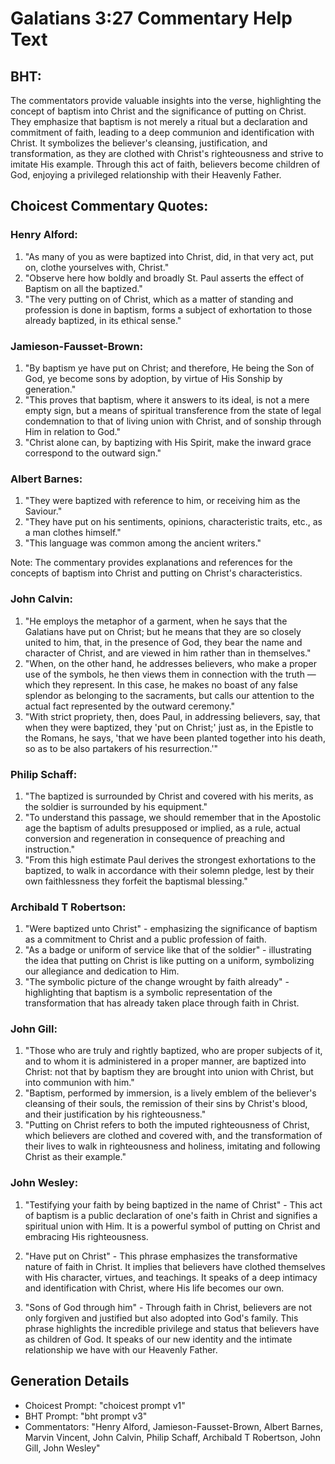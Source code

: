 # Galatians 3:27 Commentary Help Text

## BHT:
The commentators provide valuable insights into the verse, highlighting the concept of baptism into Christ and the significance of putting on Christ. They emphasize that baptism is not merely a ritual but a declaration and commitment of faith, leading to a deep communion and identification with Christ. It symbolizes the believer's cleansing, justification, and transformation, as they are clothed with Christ's righteousness and strive to imitate His example. Through this act of faith, believers become children of God, enjoying a privileged relationship with their Heavenly Father.

## Choicest Commentary Quotes:
### Henry Alford:
1. "As many of you as were baptized into Christ, did, in that very act, put on, clothe yourselves with, Christ."
2. "Observe here how boldly and broadly St. Paul asserts the effect of Baptism on all the baptized."
3. "The very putting on of Christ, which as a matter of standing and profession is done in baptism, forms a subject of exhortation to those already baptized, in its ethical sense."

### Jamieson-Fausset-Brown:
1. "By baptism ye have put on Christ; and therefore, He being the Son of God, ye become sons by adoption, by virtue of His Sonship by generation." 
2. "This proves that baptism, where it answers to its ideal, is not a mere empty sign, but a means of spiritual transference from the state of legal condemnation to that of living union with Christ, and of sonship through Him in relation to God." 
3. "Christ alone can, by baptizing with His Spirit, make the inward grace correspond to the outward sign."

### Albert Barnes:
1. "They were baptized with reference to him, or receiving him as the Saviour."
2. "They have put on his sentiments, opinions, characteristic traits, etc., as a man clothes himself."
3. "This language was common among the ancient writers."

Note: The commentary provides explanations and references for the concepts of baptism into Christ and putting on Christ's characteristics.

### John Calvin:
1. "He employs the metaphor of a garment, when he says that the Galatians have put on Christ; but he means that they are so closely united to him, that, in the presence of God, they bear the name and character of Christ, and are viewed in him rather than in themselves."
2. "When, on the other hand, he addresses believers, who make a proper use of the symbols, he then views them in connection with the truth — which they represent. In this case, he makes no boast of any false splendor as belonging to the sacraments, but calls our attention to the actual fact represented by the outward ceremony."
3. "With strict propriety, then, does Paul, in addressing believers, say, that when they were baptized, they 'put on Christ;' just as, in the Epistle to the Romans, he says, 'that we have been planted together into his death, so as to be also partakers of his resurrection.'"

### Philip Schaff:
1. "The baptized is surrounded by Christ and covered with his merits, as the soldier is surrounded by his equipment."
2. "To understand this passage, we should remember that in the Apostolic age the baptism of adults presupposed or implied, as a rule, actual conversion and regeneration in consequence of preaching and instruction."
3. "From this high estimate Paul derives the strongest exhortations to the baptized, to walk in accordance with their solemn pledge, lest by their own faithlessness they forfeit the baptismal blessing."

### Archibald T Robertson:
1. "Were baptized unto Christ" - emphasizing the significance of baptism as a commitment to Christ and a public profession of faith.
2. "As a badge or uniform of service like that of the soldier" - illustrating the idea that putting on Christ is like putting on a uniform, symbolizing our allegiance and dedication to Him.
3. "The symbolic picture of the change wrought by faith already" - highlighting that baptism is a symbolic representation of the transformation that has already taken place through faith in Christ.

### John Gill:
1. "Those who are truly and rightly baptized, who are proper subjects of it, and to whom it is administered in a proper manner, are baptized into Christ: not that by baptism they are brought into union with Christ, but into communion with him."
2. "Baptism, performed by immersion, is a lively emblem of the believer's cleansing of their souls, the remission of their sins by Christ's blood, and their justification by his righteousness."
3. "Putting on Christ refers to both the imputed righteousness of Christ, which believers are clothed and covered with, and the transformation of their lives to walk in righteousness and holiness, imitating and following Christ as their example."

### John Wesley:
1. "Testifying your faith by being baptized in the name of Christ" - This act of baptism is a public declaration of one's faith in Christ and signifies a spiritual union with Him. It is a powerful symbol of putting on Christ and embracing His righteousness.

2. "Have put on Christ" - This phrase emphasizes the transformative nature of faith in Christ. It implies that believers have clothed themselves with His character, virtues, and teachings. It speaks of a deep intimacy and identification with Christ, where His life becomes our own.

3. "Sons of God through him" - Through faith in Christ, believers are not only forgiven and justified but also adopted into God's family. This phrase highlights the incredible privilege and status that believers have as children of God. It speaks of our new identity and the intimate relationship we have with our Heavenly Father.


## Generation Details
- Choicest Prompt: "choicest prompt v1"
- BHT Prompt: "bht prompt v3"
- Commentators: "Henry Alford, Jamieson-Fausset-Brown, Albert Barnes, Marvin Vincent, John Calvin, Philip Schaff, Archibald T Robertson, John Gill, John Wesley"
